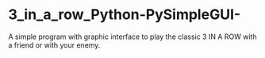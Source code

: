 # 3_in_a_row_Python-PySimpleGUI-
A simple program with graphic interface to play the classic 3 IN A ROW with a friend or with your enemy.
